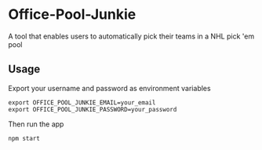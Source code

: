 # Office-Pool-Junkie
A tool that enables users to automatically pick their teams in a NHL pick 'em pool

## Usage
Export your username and password as environment variables

```
export OFFICE_POOL_JUNKIE_EMAIL=your_email
export OFFICE_POOL_JUNKIE_PASSWORD=your_password
```
Then run the app
```
npm start
```
